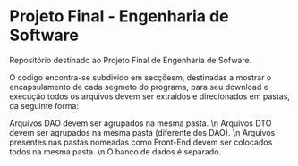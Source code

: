 # Projeto Final - Engenharia de Software
Repositório destinado ao Projeto Final de Engenharia de Sofware.

O codigo encontra-se subdivido em secçõesm, destinadas a mostrar o encapsulamento de cada segmeto do programa, para seu download e execução todos os arquivos devem ser extraídos e direcionados em pastas, da seguinte forma:

Arquivos DAO devem ser agrupados na mesma pasta. \n
Arquivos DTO devem ser agrupados na mesma pasta (diferente dos DAO). \n
Arquivos presentes nas pastas nomeadas como Front-End devem ser colocados todos na mesma pasta. \n
O banco de dados é separado.
